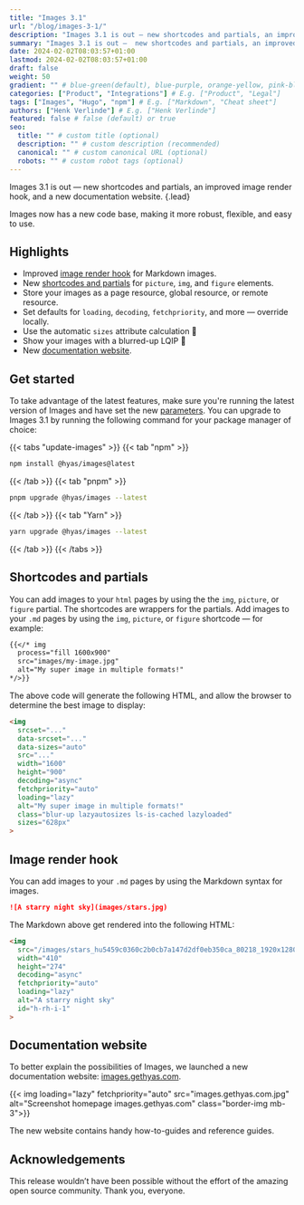 ```yaml
---
title: "Images 3.1"
url: "/blog/images-3-1/"
description: "Images 3.1 is out — new shortcodes and partials, an improved image render hook, and a new documentation website."
summary: "Images 3.1 is out —  new shortcodes and partials, an improved image render hook, and a new documentation website."
date: 2024-02-02T08:03:57+01:00
lastmod: 2024-02-02T08:03:57+01:00
draft: false
weight: 50
gradient: "" # blue-green(default), blue-purple, orange-yellow, pink-blue, or purple-orange (this setting is only relevant when "images: []")
categories: ["Product", "Integrations"] # E.g. ["Product", "Legal"]
tags: ["Images", "Hugo", "npm"] # E.g. ["Markdown", "Cheat sheet"]
authors: ["Henk Verlinde"] # E.g. ["Henk Verlinde"]
featured: false # false (default) or true
seo:
  title: "" # custom title (optional)
  description: "" # custom description (recommended)
  canonical: "" # custom canonical URL (optional)
  robots: "" # custom robot tags (optional)
---
```


Images 3.1 is out —  new shortcodes and partials, an improved image render hook, and a new documentation website.
{.lead}

Images now has a new code base, making it more robust, flexible, and easy to use.

## Highlights

- Improved [image render hook](#image-render-hook) for Markdown images.
- New [shortcodes and partials](#shortcodes-and-partials) for `picture`, `img`, and `figure` elements.
- Store your images as a page resource, global resource, or remote resource.
- Set defaults for `loading`, `decoding`, `fetchpriority`, and more — override locally.
- Use the automatic `sizes` attribute calculation :rocket:
- Show your images with a blurred-up LQIP :star2:
- New [documentation website](#documentation-website).

## Get started

To take advantage of the latest features, make sure you're running the latest version of Images and have set the new [parameters](https://images.gethyas.com/docs/basics/customizing-images/#update-parameters). You can upgrade to Images 3.1 by running the following command for your package manager of choice:

{{< tabs "update-images" >}}
{{< tab "npm" >}}

```bash
npm install @hyas/images@latest
```

{{< /tab >}}
{{< tab "pnpm" >}}

```bash
pnpm upgrade @hyas/images --latest
```

{{< /tab >}}
{{< tab "Yarn" >}}

```bash
yarn upgrade @hyas/images --latest
```

{{< /tab >}}
{{< /tabs >}}

## Shortcodes and partials

You can add images to your `html` pages by using the the `img`, `picture`, or `figure` partial. The shortcodes are wrappers for the partials. Add images to your `.md` pages by using the `img`, `picture`, or `figure` shortcode — for example:

```md
{{</* img
  process="fill 1600x900"
  src="images/my-image.jpg"
  alt="My super image in multiple formats!"
*/>}}
```

The above code will generate the following HTML, and allow the browser to determine the best image to display:

```html
<img
  srcset="..."
  data-srcset="..."
  data-sizes="auto"
  src="..."
  width="1600"
  height="900"
  decoding="async"
  fetchpriority="auto"
  loading="lazy"
  alt="My super image in multiple formats!"
  class="blur-up lazyautosizes ls-is-cached lazyloaded"
  sizes="628px"
>
```

## Image render hook

You can add images to your `.md` pages by using the Markdown syntax for images.

```md
![A starry night sky](images/stars.jpg)
```

The Markdown above get rendered into the following HTML:

```html
<img
  src="/images/stars_hu5459c0360c2b0cb7a147d2df0eb350ca_80218_1920x1280_resize_q85_h2_lanczos.webp"
  width="410"
  height="274"
  decoding="async"
  fetchpriority="auto"
  loading="lazy"
  alt="A starry night sky"
  id="h-rh-i-1"
>
```

## Documentation website

To better explain the possibilities of Images, we launched a new documentation website: [images.gethyas.com](https://images.gethyas.com/).

{{< img loading="lazy" fetchpriority="auto" src="images.gethyas.com.jpg" alt="Screenshot homepage images.gethyas.com" class="border-img mb-3">}}

The new website contains handy how-to-guides and reference guides.

## Acknowledgements

This release wouldn’t have been possible without the effort of the amazing open source community. Thank you, everyone.
